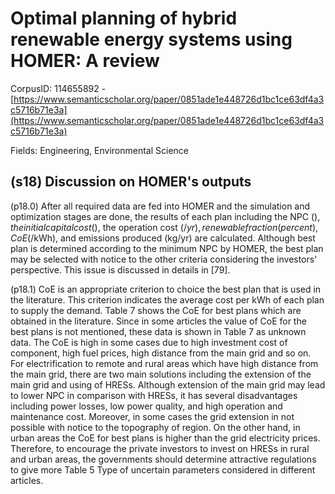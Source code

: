 # Optimal planning of hybrid renewable energy systems using HOMER: A review

CorpusID: 114655892 - [https://www.semanticscholar.org/paper/0851ade1e448726d1bc1ce63df4a3c5716b71e3a](https://www.semanticscholar.org/paper/0851ade1e448726d1bc1ce63df4a3c5716b71e3a)

Fields: Engineering, Environmental Science

## (s18) Discussion on HOMER's outputs
(p18.0) After all required data are fed into HOMER and the simulation and optimization stages are done, the results of each plan including the NPC ($), the initial capital cost ($), the operation cost ($/yr), renewable fraction (percent), CoE ($/kWh), and emissions produced (kg/yr) are calculated. Although best plan is determined according to the minimum NPC by HOMER, the best plan may be selected with notice to the other criteria considering the investors' perspective. This issue is discussed in details in [79].

(p18.1) CoE is an appropriate criterion to choice the best plan that is used in the literature. This criterion indicates the average cost per kWh of each plan to supply the demand. Table 7 shows the CoE for best plans which are obtained in the literature. Since in some articles the value of CoE for the best plans is not mentioned, these data is shown in Table 7 as unknown data. The CoE is high in some cases due to high investment cost of component, high fuel prices, high distance from the main grid and so on. For electrification to remote and rural areas which have high distance from the main grid, there are two main solutions including the extension of the main grid and using of HRESs. Although extension of the main grid may lead to lower NPC in comparison with HRESs, it has several disadvantages including power losses, low power quality, and high operation and maintenance cost. Moreover, in some cases the grid extension in not possible with notice to the topography of region. On the other hand, in urban areas the CoE for best plans is higher than the grid electricity prices. Therefore, to encourage the private investors to invest on HRESs in rural and urban areas, the governments should determine attractive regulations to give more Table 5 Type of uncertain parameters considered in different articles.
